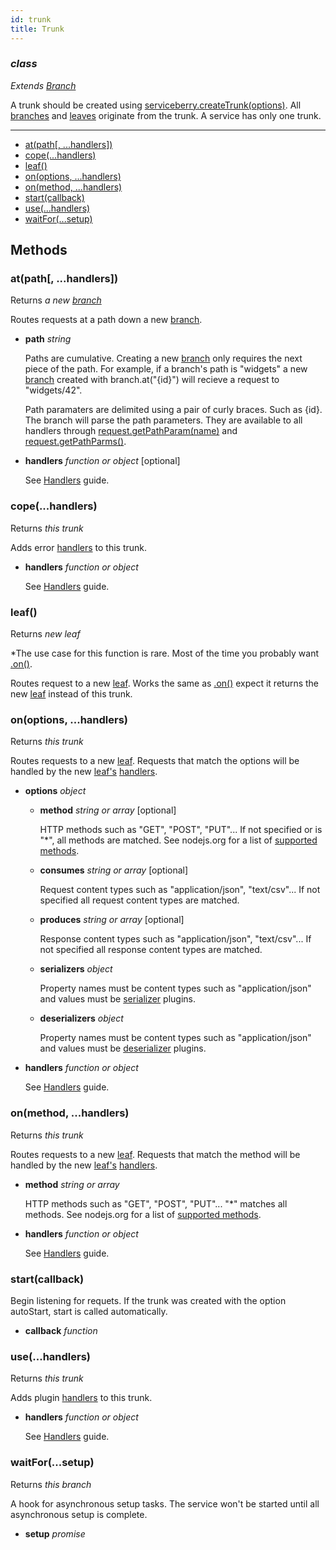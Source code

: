 ```yaml
---
id: trunk
title: Trunk
---
```


### *class*

*Extends [Branch](branch)*

A trunk should be created using [serviceberry.createTrunk(options)](serviceberry#createtrunk-options).
All [branches](branch) and [leaves](leaf) originate from the trunk.
A service has only one trunk.




--------------------------------------------------

  - [at(path[, ...handlers])](#atpath-handlers-)
  - [cope(...handlers)](#copehandlers)
  - [leaf()](#leaf)
  - [on(options, ...handlers)](#onoptions-handlers)
  - [on(method, ...handlers)](#onmethod-handlers)
  - [start(callback)](#startcallback)
  - [use(...handlers)](#usehandlers)
  - [waitFor(...setup)](#waitforsetup)


Methods
-------

### at(path[, ...handlers])

Returns *a new [branch](branch)*

Routes requests at a path down a new [branch](branch).

  - **path** *string* 

    Paths are cumulative. Creating a new [branch](branch) only requires
    the next piece of the path. For example, if a branch's path is "widgets"
    a new [branch](branch) created with branch.at("{id}") will recieve
    a request to "widgets/42".

    Path paramaters are delimited using a pair of curly braces. Such as {id}.
    The branch will parse the path parameters. They are available to all handlers
    through [request.getPathParam(name)](request#getpathparamname)
    and [request.getPathParms()](request#getpathparams).

  - **handlers** *function or object* <span class="optional">[optional]</span>

    See [Handlers](handlers) guide.


### cope(...handlers)

Returns *this trunk*

Adds error [handlers](handlers) to this trunk.

  - **handlers** *function or object* 

    See [Handlers](handlers) guide.


### leaf()

Returns *new leaf*

*The use case for this function is rare. Most of the time you probably want
[.on()](#onoptions-handlers-).

Routes request to a new [leaf](leaf). Works the same as [.on()](#onoptions-handlers-)
expect it returns the new [leaf](leaf) instead of this trunk.



### on(options, ...handlers)

Returns *this trunk*

Routes requests to a new [leaf](leaf). Requests that match the options
will be handled by the new [leaf's](leaf) [handlers](handlers).


  - **options** *object* 
    - **method** *string or array* <span class="optional">[optional]</span>
  
      HTTP methods such as "GET", "POST", "PUT"... If not specified
      or is "*", all methods are matched. See nodejs.org for a list of
      [supported methods](https://nodejs.org/dist/latest/docs/api/http.html#http_http_methods).
  
    - **consumes** *string or array* <span class="optional">[optional]</span>
  
      Request content types such as "application/json", "text/csv"...
      If not specified all request content types are matched.
  
    - **produces** *string or array* <span class="optional">[optional]</span>
  
      Response content types such as "application/json", "text/csv"...
      If not specified all response content types are matched.
  
    - **serializers** *object* 
  
      Property names must be content types such as "application/json" and
      values must be [serializer](plugins#serializers-and-deserializers)
      plugins.
  
    - **deserializers** *object* 
  
      Property names must be content types such as "application/json" and
      values must be [deserializer](plugins#serializers-and-deserializers)
      plugins.
  

  - **handlers** *function or object* 

    See [Handlers](handlers) guide.


### on(method, ...handlers)

Returns *this trunk*

Routes requests to a new [leaf](leaf). Requests that match the method
will be handled by the new [leaf's](leaf) [handlers](handlers).


  - **method** *string or array* 

    HTTP methods such as "GET", "POST", "PUT"... "*" matches all methods.
    See nodejs.org for a list of [supported methods](https://nodejs.org/dist/latest/docs/api/http.html#http_http_methods).

  - **handlers** *function or object* 

    See [Handlers](handlers) guide.


### start(callback)



Begin listening for requets. If the trunk was created with the option autoStart,
start is called automatically.


  - **callback** *function* 


### use(...handlers)

Returns *this trunk*

Adds plugin [handlers](handlers) to this trunk.

  - **handlers** *function or object* 

    See [Handlers](handlers) guide.


### waitFor(...setup)

Returns *this branch*

A hook for asynchronous setup tasks. The service won't be started until all
asynchronous setup is complete.


  - **setup** *promise* 



